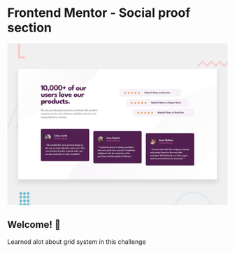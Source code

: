 # Frontend Mentor - Social proof section

![Design preview for the Social proof section coding challenge](./design/desktop-preview.jpg)

## Welcome! 👋

Learned alot about grid system in this challenge